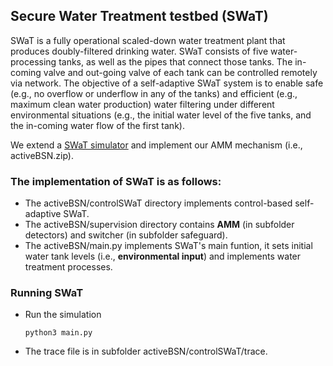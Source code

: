 ## Secure Water Treatment testbed (SWaT)

SWaT is a fully operational scaled-down water treatment plant that produces doubly-filtered drinking water. SWaT consists of five water-processing tanks, as well as the pipes that connect those tanks. The in-coming valve and out-going valve of each tank can be controlled remotely via network. The objective of a self-adaptive SWaT system is to enable safe (e.g., no overflow or underflow in any of the tanks) and efficient (e.g., maximum clean water production) water filtering under different environmental situations (e.g., the
initial water level of the five tanks, and the in-coming water flow of the first tank). 

We extend a [SWaT simulator](https://sav.sutd.edu.sg/research/physical-attestation/sp-2018-paper-supplementary-material/) and implement our AMM mechanism (i.e., activeBSN.zip).

### The implementation of SWaT is as follows:
* The activeBSN/controlSWaT directory implements control-based self-adaptive SWaT.
* The activeBSN/supervision directory contains **AMM** (in subfolder detectors) and switcher (in subfolder safeguard).
* The activeBSN/main.py implements SWaT's main funtion, it sets initial water tank levels (i.e., **environmental input**) and implements water treatment processes.

### Running SWaT
* Run the simulation
    ```
	python3 main.py
    ```
* The trace file is in subfolder activeBSN/controlSWaT/trace.

